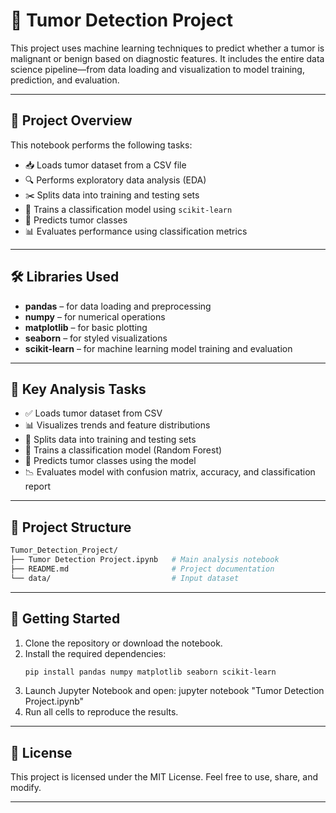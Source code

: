 # 🧬 Tumor Detection Project

This project uses machine learning techniques to predict whether a tumor is malignant or benign based on diagnostic features. It includes the entire data science pipeline—from data loading and visualization to model training, prediction, and evaluation.

---

## 🧠 Project Overview

This notebook performs the following tasks:

- 📥 Loads tumor dataset from a CSV file
- 🔍 Performs exploratory data analysis (EDA)
- ✂️ Splits data into training and testing sets
- 🤖 Trains a classification model using `scikit-learn`
- 🔮 Predicts tumor classes
- 📊 Evaluates performance using classification metrics

---

## 🛠️ Libraries Used

- **pandas** – for data loading and preprocessing  
- **numpy** – for numerical operations  
- **matplotlib** – for basic plotting  
- **seaborn** – for styled visualizations  
- **scikit-learn** – for machine learning model training and evaluation  

---

## 🧪 Key Analysis Tasks

- ✅ Loads tumor dataset from CSV
- 📊 Visualizes trends and feature distributions
- 🔀 Splits data into training and testing sets
- 🧠 Trains a classification model (Random Forest)
- 🔮 Predicts tumor classes using the model
- 📉 Evaluates model with confusion matrix, accuracy, and classification report

---

## 📂 Project Structure

```bash
Tumor_Detection_Project/  
├── Tumor Detection Project.ipynb   # Main analysis notebook
├── README.md                       # Project documentation
└── data/                           # Input dataset
```

---

## 🚀 Getting Started

1. Clone the repository or download the notebook.
2. Install the required dependencies:
   ```bash
   pip install pandas numpy matplotlib seaborn scikit-learn
    ```
3. Launch Jupyter Notebook and open:
    jupyter notebook "Tumor Detection Project.ipynb"
4. Run all cells to reproduce the results.

---

## 📄 License

This project is licensed under the MIT License. Feel free to use, share, and modify.

---


